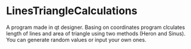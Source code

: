 # LinesTriangleCalculations
A program made in qt designer.
Basing on coordinates program clculates length of lines and area of triangle using two methods (Heron and Sinus). 
You can generate random values or input your own ones. 
